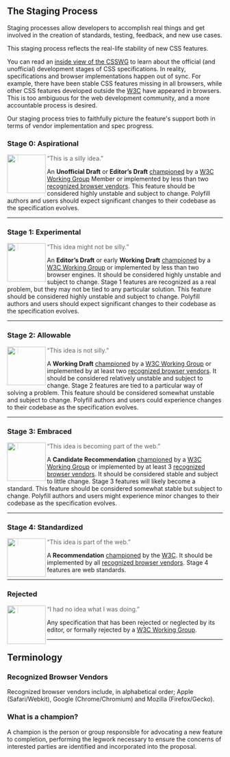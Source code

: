 ## The Staging Process

Staging processes allow developers to accomplish real things and get involved
in the creation of standards, testing, feedback, and new use cases.

This staging process reflects the real-life stability of new CSS features.

You can read an [inside view of the CSSWG] to learn about the official
(and unofficial) development stages of CSS specifications. In reality,
specifications and browser implementations happen out of sync. For example,
there have been stable CSS features missing in all browsers, while other CSS
features developed outside the [W3C] have appeared in browsers. This is too
ambiguous for the web development community, and a more accountable process
is desired.

Our staging process tries to faithfully picture the feature's support both in 
terms of vendor implementation and spec progress.

### Stage 0: Aspirational

<img src="https://cssdb.org/images/stages/stage-0.svg" alt="" align="left" width="90" height="90">

> “This is a silly idea.”

An **Unofficial Draft** or **Editor’s Draft** [championed] by a
[W3C Working Group] Member or implemented by less than two [recognized browser vendors]. This feature should be considered highly unstable and subject to change.
Polyfill authors and users should expect significant changes to their codebase as the specification evolves.

---

### Stage 1: Experimental

<img src="https://cssdb.org/images/stages/stage-1.svg" alt="" align="left" width="90" height="90">

> “This idea might not be silly.”

An **Editor’s Draft** or early **Working Draft** [championed] by a
[W3C Working Group] or implemented by less than two browser engines. It should be considered highly unstable and subject to change. Stage 1 features are recognized as a real problem, but they may not be
tied to any particular solution. This feature should be considered highly unstable and subject to change.
Polyfill authors and users should expect significant changes to their codebase as the specification evolves.

---

### Stage 2: Allowable

<img src="https://cssdb.org/images/stages/stage-2.svg" alt="" align="left" width="90" height="90">

> “This idea is not silly.”

A **Working Draft** [championed] by a [W3C Working Group] or implemented by at least two [recognized browser vendors]. It should be considered relatively unstable and subject to change. Stage 2 features are tied to a particular way of solving a problem. This feature should be considered somewhat unstable and subject to change.
Polyfill authors and users could experience changes to their codebase as the specification evolves.

---

### Stage 3: Embraced

<img src="https://cssdb.org/images/stages/stage-3.svg" alt="" align="left" width="90" height="90">

> “This idea is becoming part of the web.”

A **Candidate Recommendation** [championed] by a [W3C Working Group] or implemented by at least 3 [recognized browser vendors]. It should be considered stable and subject to little change. Stage 3 features
will likely become a standard. This feature should be considered somewhat stable but subject to change.
Polyfill authors and users might experience minor changes to their codebase as the specification evolves.

---

### Stage 4: Standardized

<img src="https://cssdb.org/images/stages/stage-4.svg" alt="" align="left" width="90" height="90">

> “This idea is part of the web.”

A **Recommendation** [championed] by the [W3C]. It should be implemented by all [recognized browser vendors]. Stage 4 features are web standards.

---

### Rejected

<img src="https://cssdb.org/images/stages/stage-X.svg" alt="" align="left" width="90" height="90">

> “I had no idea what I was doing.”

Any specification that has been rejected or neglected by its editor, or
formally rejected by a [W3C Working Group].

---

## Terminology

### Recognized Browser Vendors

Recognized browser vendors include, in alphabetical order; Apple (Safari/Webkit), Google (Chrome/Chromium) and Mozilla (Firefox/Gecko).

### What is a champion?

A champion is the person or group responsible for advocating a new feature to
completion, performing the legwork necessary to ensure the concerns of
interested parties are identified and incorporated into the proposal.

[championed]: #what-is-a-champion
[hosted]: #what-is-a-champion
[inside view of the CSSWG]: https://fantasai.inkedblade.net/weblog/2011/inside-csswg/process
[recognized browser vendors]: #recognized-browser-vendors
[W3C]: https://www.w3.org/
[W3C Working Group]: https://wiki.csswg.org/spec
